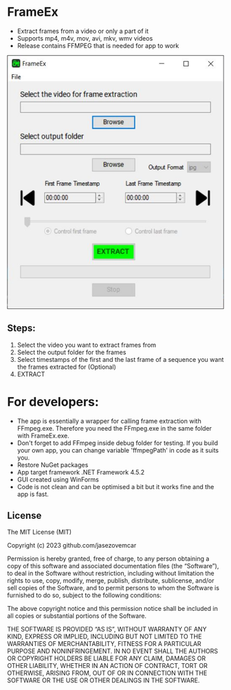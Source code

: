# FrameEx
- Extract frames from a video or only a part of it
- Supports mp4, m4v, mov, avi, mkv, wmv videos
- Release contains FFMPEG that is needed for app to work

![gui pic](gui.JPG)

## Steps:
1) Select the video you want to extract frames from
2) Select the output folder for the frames
3) Select timestamps of the first and the last frame of a sequence you want the frames extracted for (Optional)
4) EXTRACT
##


# For developers:
- The app is essentially a wrapper for calling frame extraction with FFmpeg.exe. Therefore you need the FFmpeg.exe in the same folder with FrameEx.exe.
- Don't forget to add FFmpeg inside debug folder for testing. If you build your own app, you can change variable 'ffmpegPath' in code as it suits you.
- Restore NuGet packages
- App target framework .NET Framework 4.5.2
- GUI created using WinForms
- Code is not clean and can be optimised a bit but it works fine and the app is fast.



## License
 
The MIT License (MIT)

Copyright (c) 2023 github.com/jasezovemcar

Permission is hereby granted, free of charge, to any person obtaining a copy of this software and associated documentation files (the “Software”), to deal in the Software without restriction, including without limitation the rights to use, copy, modify, merge, publish, distribute, sublicense, and/or sell copies of the Software, and to permit persons to whom the Software is furnished to do so, subject to the following conditions:

The above copyright notice and this permission notice shall be included in all copies or substantial portions of the Software.

THE SOFTWARE IS PROVIDED “AS IS”, WITHOUT WARRANTY OF ANY KIND, EXPRESS OR IMPLIED, INCLUDING BUT NOT LIMITED TO THE WARRANTIES OF MERCHANTABILITY, FITNESS FOR A PARTICULAR PURPOSE AND NONINFRINGEMENT. IN NO EVENT SHALL THE AUTHORS OR COPYRIGHT HOLDERS BE LIABLE FOR ANY CLAIM, DAMAGES OR OTHER LIABILITY, WHETHER IN AN ACTION OF CONTRACT, TORT OR OTHERWISE, ARISING FROM, OUT OF OR IN CONNECTION WITH THE SOFTWARE OR THE USE OR OTHER DEALINGS IN THE SOFTWARE.

